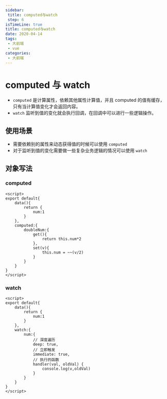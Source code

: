 ```yaml
---
sidebar:
 title: computed与watch
 step: 6
isTimeLine: true
title: computed与watch
date: 2020-04-14
tags:
 - 大前端
 - vue
categories:
 - 大前端
---
```

# computed 与 watch
* ``computed`` 是计算属性，依赖其他属性计算值，并且 computed 的值有缓存，只有当计算值变化才会返回内容。
* ``watch`` 监听到值的变化就会执行回调，在回调中可以进行一些逻辑操作。

## 使用场景
* 需要依赖别的属性来动态获得值的时候可以使用 ``computed``
* 对于监听到值的变化需要做一些复杂业务逻辑的情况可以使用 ``watch``

## 对象写法
### computed
```vue
<script>
export default{
    data(){
        return {
            num:1
        }
    },
    computed:{
        doubleNum:{
            get(){
                return this.num*2
            },
            set(v){
                this.num = ~~(v/2)
            }
        }
    }
}
</script>
```

### watch
```vue
<script>
export default{
    data(){
        return {
            num:1
        }
    },
    watch:{
        num:{
            // 深度遍历
            deep: true,
            // 立即触发
            immediate: true,
            // 执行的函数
            handler(val, oldVal) {
                console.log(v,oldVal)
            }
        }
    }
}
</script>
```

<comment/>
<tongji/>
